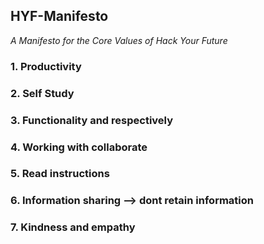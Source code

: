 ## HYF-Manifesto

_A Manifesto for the Core Values of Hack Your Future_  


### 1. Productivity



### 2. Self Study

### 3. Functionality and respectively

### 4. Working with collaborate

### 5. Read instructions

### 6. Information sharing --> dont retain information

### 7. Kindness and empathy
